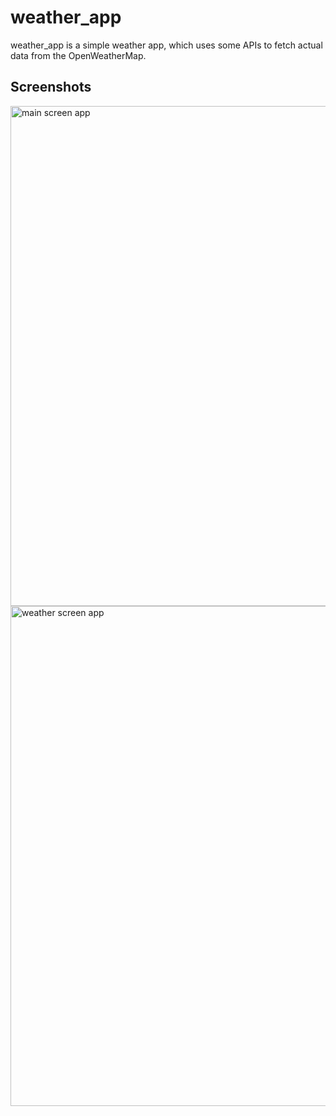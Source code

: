 # weather_app

weather_app is a simple weather app, which uses some APIs to fetch actual data from the OpenWeatherMap. 

## Screenshots
<img src="https://user-images.githubusercontent.com/56276428/161444699-bf449225-9f7b-4a18-8841-3dd530d058ae.png" alt="main screen app" height="800" />
<img src="https://user-images.githubusercontent.com/56276428/161444788-de35bc94-064f-4e37-9773-997d317a36a5.png" alt="weather screen app" height="800" />
